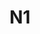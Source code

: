 ---
title: "N1"
description: "本页汇总所有每周N1语法点，适合日语能力高级进阶。"
type: "grammarlevel"
draft: false
grammarlevel: "N1"
layout: grammarlevel/single
---